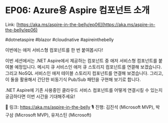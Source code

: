 # EP06: Azure용 Aspire 컴포넌트 소개

Link: [https://aka.ms/aspire-in-the-belly/ep06](https://aka.ms/aspire-in-the-belly/ep06)

#dotnetaspire #blazor #cloudnative #apireinthebelly

이번에는 애저 서비스형 컴포넌트를 한 번 붙여봅시다!

이번 세션에서는 .NET Aspire에서 제공하는 컴포넌트 중 애저 서비스형 컴포넌트를 붙여볼 예정입니다. 메시지 큐 서비스인 애저 큐 스토리지 컴포넌트를 연결해 보겠습니다. 그리고 NoSQL 서비스인 애저 테이블 스토리지 컴포넌트를 연결해 보겠습니다. 그리고, 이 둘을 활용해서 간단한 비동기식 Pub/Sub 패턴을 구현해 보기로 합니다.

.NET Aspire에 기존 사용중인 클라우드 서비스 컴포넌트를 어떻게 연결시킬 수 있는지 궁금하다면 이번 시간을 기대해주세요!

🔗 링크: https://aka.ms/aspire-in-the-belly
🎙️ 진행: 김진석 (Microsoft MVP), 박구삼 (Microsoft MVP), 유저스틴 (Microsoft)
